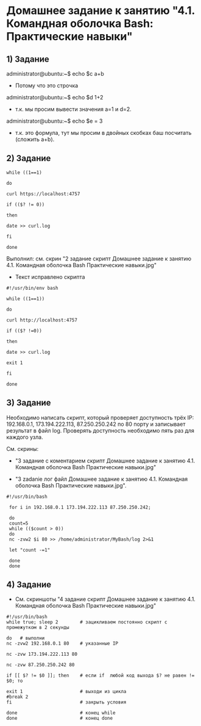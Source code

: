 # Домашнее задание к занятию "4.1. Командная оболочка Bash: Практические навыки"

## 1) Задание

administrator@ubuntu:~$ echo $c
a+b

* Потому что это строчка


administrator@ubuntu:~$ echo $d
1+2

* т.к. мы просим вывести значения a=1 и d=2.

administrator@ubuntu:~$ echo $e = 3

* т.к. это формула, тут мы просим в двойных скобках баш посчитать (сложить a+b).
## 2) Задание
```
while ((1==1)

do

curl https://localhost:4757

if (($? != 0))

then

date >> curl.log

fi

done
```

Выполнил: см. скрин "2 задание скрипт Домашнее задание к занятию 4.1. Командная оболочка Bash Практические навыки.jpg"
 
* Текст исправлено скрипта
```
#!/usr/bin/env bash

while ((1==1))

do

curl http://localhost:4757

if (($? !=0))

then

date >> curl.log

exit 1

fi

done
```
## 3) Задание 

Необходимо написать скрипт, который проверяет доступность трёх IP: 192.168.0.1, 173.194.222.113, 87.250.250.242 по 80 порту и записывает результат в файл log. Проверять доступность необходимо пять раз для каждого узла.

Cм. скрины: 
* "3 задание с коментарием скрипт Домашнее задание к занятию 4.1. Командная оболочка Bash Практические навыки.jpg"
 

* "3 zadanie лог файл Домашнее задание к занятию 4.1. Командная оболочка Bash Практические навыки.jpg".
 
```
#!/usr/bin/bash

 for i in 192.168.0.1 173.194.222.113 87.250.250.242;  

 do                                                    
 count=5                                           
 while (($count > 0))                                  
 do                                                    
 nc -zvw2 $i 80 >> /home/administrator/MyBash/log 2>&1 

 let "count -=1"                                  

 done    
 done                                                  
```

## 4) Задание


* Cм. скриншоты "4 задание скрипт Домашнее задание к занятию 4.1. Командная оболочка Bash Практические навыки.jpg"

```
#!/usr/bin/bash
while true; sleep 2        # зацикливаем постоянно скрипт с промежутком в 2 секунды

do   # выполни
nc -zvw2 192.168.0.1 80    # указанные IP   

nc -zvw 173.194.222.113 80

nc -zvw 87.250.250.242 80

if [[ $? != $0 ]]; then    # если if  любой код выхода $? не равен != $0; то 

exit 1                     # выходи из цикла
#break 2
fi                         # закрыть условия

done                       # конец while
done                       # конец done

```